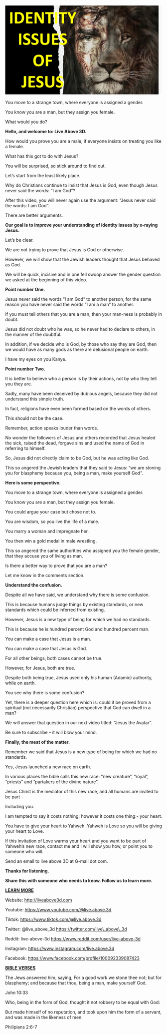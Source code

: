 ![cover photo](../cover.jpg "cover-photo")

You move to a strange town, where everyone is assigned a gender.

You know you are a man, but they assign you female.

What would you do?

**Hello, and welcome to: Live Above 3D.**

How would you prove you are a male, if everyone insists on treating you
like a female.

What has this got to do with Jesus?

You will be surprised, so stick around to find out.

Let’s start from the least likely place.

Why do Christians continue to insist that Jesus is God, even though
Jesus never said the words: “I am God”?

After this video, you will never again use the argument: “Jesus never
said the words: I am God”.

There are better arguments.

**Our goal is to improve your understanding of identity issues by
x-raying Jesus.**

Let’s be clear.

We are not trying to prove that Jesus is God or otherwise.

However, we will show that the Jewish leaders thought that Jesus behaved
as God.

We will be quick, incisive and in one fell swoop answer the gender
question we asked at the beginning of this video.

**Point number One.**

Jesus never said the words “I am God” to another person, for the same
reason you have never said the words “I am a man” to another.

If you must tell others that you are a man, then your man-ness is
probably in doubt.

Jesus did not doubt who he was, so he never had to declare to others, in
the manner of the doubtful.

In addition, if we decide who is God, by those who say they are God,
then we would have as many gods as there are delusional people on earth.

I have my eyes on you Kanye.

**Point number Two.**

It is better to believe who a person is by their actions, not by who
they tell you they are.

Sadly, many have been deceived by dubious angels, because they did not
understand this simple truth.

In fact, religions have even been formed based on the words of others.

This should not be the case.

Remember, action speaks louder than words.

No wonder the followers of Jesus and others recorded that Jesus healed
the sick, raised the dead, forgave sins and used the name of God in
referring to himself.

So, Jesus did not directly claim to be God, but he was acting like God.

This so angered the Jewish leaders that they said to Jesus: “we are
stoning you for blasphemy because you, being a man, make yourself God”.

**Here is some perspective.**

You move to a strange town, where everyone is assigned a gender.

You know you are a man, but they assign you female.

You could argue your case but chose not to.

You are wisdom, so you live the life of a male.

You marry a woman and impregnate her.

You then win a gold medal in male wrestling.

This so angered the same authorities who assigned you the female gender,
that they accuse you of living as man.

Is there a better way to prove that you are a man?

Let me know in the comments section.

**Understand the confusion.**

Despite all we have said, we understand why there is some confusion.

This is because humans judge things by existing standards, or new
standards which could be inferred from existing.

However, Jesus is a new type of being for which we had no standards.

This is because he is hundred percent God and hundred percent man.

You can make a case that Jesus is a man.

You can make a case that Jesus is God.

For all other beings, both cases cannot be true.

However, for Jesus, both are true.

Despite both being true, Jesus used only his human (Adamic) authority,
while on earth.

You see why there is some confusion?

Yet, there is a deeper question here which is: could it be proved from a
spiritual (not necessarily Christian) perspective that God can dwell in
a man?

We will answer that question in our next video titled: “Jesus the
Avatar”.

Be sure to subscribe – it will blow your mind.

**Finally, the meat of the matter.**

Remember we said that Jesus is a new type of being for which we had no
standards.

Yes, Jesus launched a new race on earth.

In various places the bible calls this new race: “new creature”,
“royal”, “priests” and “partakers of the divine nature”.

Jesus Christ is the mediator of this new race, and all humans are
invited to be part -

Including you.

I am tempted to say it costs nothing; however it costs one thing:- your
heart.

You have to give your heart to Yahweh. Yahweh is Love so you will be
giving your heart to Love.

If this invitation of Love warms your heart and you want to be part of
Yahweh’s new race, contact me and I will show you how, or point you to
someone who will.

Send an email to live above 3D at G-mail dot com.

**Thanks for listening.**

**Share this with someone who needs to know. Follow us to learn more.**

**<u>LEARN MORE</u>**

Website: <http://liveabove3d.com>

Youtube:
[<u>https://www.youtube.com/@live.above.3d</u>](https://www.youtube.com/@live.above.3d)

Tiktok:
[<u>https://www.tiktok.com/@live.above.3d</u>](https://www.tiktok.com/@live.above.3d)

Twitter: @live\_above\_3d
[<u>https://twitter.com/live\_above\_3d</u>](https://twitter.com/live_above_3d)

Reddit: live-above-3d <https://www.reddit.com/user/live-above-3d>

Instagram: <https://www.instagram.com/live.above.3d>

Facebook:
[<u>https://www.facebook.com/profile/100092339087423</u>](https://www.facebook.com/profile/100092339087423)

**<u>BIBLE VERSES</u>**

The Jews answered him, saying, For a good work we stone thee not; but
for blasphemy; and because that thou, being a man, make yourself God.

John 10:33

Who, being in the form of God, thought it not robbery to be equal with
God:

But made himself of no reputation, and took upon him the form of a
servant, and was made in the likeness of men:

Philipians 2:6-7
